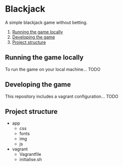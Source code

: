 # Blackjack

A simple blackjack game without betting.

<!-- MarkdownTOC -->

1. [Running the game locally](#running-the-game-locally)
1. [Developing the game](#developing-the-game)
1. [Project structure](#project-structure)

<!-- /MarkdownTOC -->

## Running the game locally

To run the game on your local machine... TODO

## Developing the game

This repository includes a vagrant configuration... TODO

## Project structure

+ app
    * css
    * fonts
    * img
    * js
+ vagrant
    * Vagrantfile
    * initialise.sh
